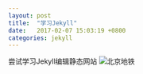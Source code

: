 ```yaml
---
layout: post
title:  "学习Jekyll"
date:   2017-02-07 15:03:19 +0800
categories: jekyll
---
```

尝试学习Jekyll编辑静态网站
![北京地铁](/assets/bjdt.jpg)